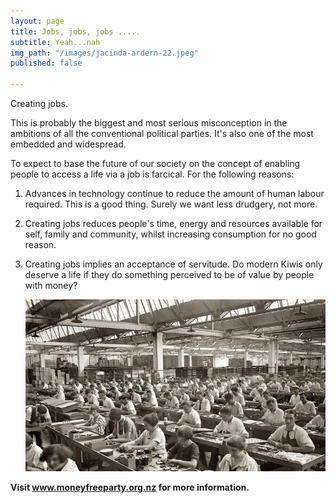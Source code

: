 ```yaml
---
layout: page
title: Jobs, jobs, jobs .....
subtitle: Yeah...nah
img_path: "/images/jacinda-ardern-22.jpeg"
published: false

---
```

Creating jobs.

This is probably the biggest and most serious misconception in the ambitions of all the conventional political parties. It's also one of the most embedded and widespread.

To expect to base the future of our society on the concept of enabling people to access a life via a job is farcical. For the following reasons:

1. Advances in technology continue to reduce the amount of human labour required. This is a good thing. Surely we want less drudgery, not more.
2. Creating jobs reduces people's time, energy and resources available for self, family and community, whilst increasing consumption for no good reason.
3. Creating jobs implies an acceptance of servitude. Do modern Kiwis only deserve a life if they do something perceived to be of value by people with money?

   ![](/images/factory-image0.jpeg)

**Visit www.moneyfreeparty.org.nz for more information.**
